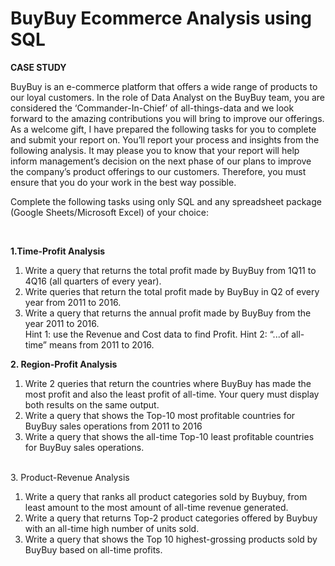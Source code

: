 # BuyBuy Ecommerce Analysis using SQL 

<p><b>CASE STUDY</b></p>

<p>BuyBuy is an e-commerce platform that offers a wide range of
products to our loyal customers. In the role of Data Analyst on the BuyBuy team, you are
considered the ‘Commander-In-Chief’ of all-things-data and we look forward to the amazing
contributions you will bring to improve our offerings.
As a welcome gift, I have prepared the following tasks for you to complete and submit your
report on. You’ll report your process and insights from the following analysis. It may please you
to know that your report will help inform management’s decision on the next phase of our plans
to improve the company’s product offerings to our customers. Therefore, you must ensure that
you do your work in the best way possible.</p>

<p>Complete the following tasks using only SQL and any spreadsheet package (Google
Sheets/Microsoft Excel) of your choice:</p>
<br>

<b>1.Time-Profit Analysis</b>
<ol>
<li>Write a query that returns the total profit made by BuyBuy from 1Q11 to 4Q16 (all
quarters of every year).</li>
<li> Write queries that return the total profit made by BuyBuy in Q2 of every year from
2011 to 2016.</li>
<li>Write a query that returns the annual profit made by BuyBuy from the year 2011 to
2016.</li>
Hint 1: use the Revenue and Cost data to find Profit.
Hint 2: “...of all-time” means from 2011 to 2016.
</ol>

<b>2. Region-Profit Analysis</b>
<ol>
<li>Write 2 queries that return the countries where BuyBuy has made the most profit
and also the least profit of all-time. Your query must display both results on the
same output.</li>
<li>Write a query that shows the Top-10 most profitable countries for BuyBuy sales
operations from 2011 to 2016</li>
<li>Write a query that shows the all-time Top-10 least profitable countries for BuyBuy
sales operations.</li>
</ol>

<br>3. Product-Revenue Analysis</br>
<ol>
<li>Write a query that ranks all product categories sold by Buybuy, from least amount
to the most amount of all-time revenue generated.</li>
<li>Write a query that returns Top-2 product categories offered by Buybuy with an
all-time high number of units sold.</li>
<li>Write a query that shows the Top 10 highest-grossing products sold by BuyBuy
based on all-time profits.</li>
</ol>
